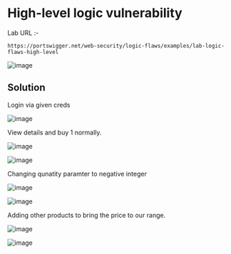 # High-level logic vulnerability
Lab URL :- 

`https://portswigger.net/web-security/logic-flaws/examples/lab-logic-flaws-high-level`

![image](https://user-images.githubusercontent.com/60841283/154742496-c4c35360-b396-4cff-a75e-b3e205eb8a66.png)

## Solution

Login via given creds

![image](https://user-images.githubusercontent.com/60841283/154742581-941f69f8-83f3-41e9-bbd8-cfa10670a9b2.png)

View details and buy 1 normally.

![image](https://user-images.githubusercontent.com/60841283/154742772-76cea47d-0f30-4e1e-ba5c-cb1180043cb3.png)

![image](https://user-images.githubusercontent.com/60841283/154742837-07067b90-ee78-440d-93d8-2a86120a2fa8.png)

Changing qunatity paramter to negative integer

![image](https://user-images.githubusercontent.com/60841283/154742951-e4bad60c-c63a-4f83-b56b-1e56f10541ab.png)

![image](https://user-images.githubusercontent.com/60841283/154742990-103e0e6c-5e81-4690-ae4e-22208d73848a.png)

Adding other products to bring the price to our range.

![image](https://user-images.githubusercontent.com/60841283/154744414-3969c8ab-7fab-42f0-854e-1fd140a35349.png)

![image](https://user-images.githubusercontent.com/60841283/154744438-d22b4e95-f1b7-4c5f-a6fe-b3c31ab8be14.png)
